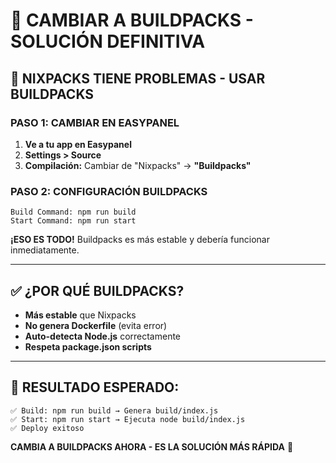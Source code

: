 # 🚀 CAMBIAR A BUILDPACKS - SOLUCIÓN DEFINITIVA

## 🚨 NIXPACKS TIENE PROBLEMAS - USAR BUILDPACKS

### **PASO 1: CAMBIAR EN EASYPANEL**

1. **Ve a tu app en Easypanel**
2. **Settings > Source**  
3. **Compilación:** Cambiar de "Nixpacks" → **"Buildpacks"**

### **PASO 2: CONFIGURACIÓN BUILDPACKS**

```
Build Command: npm run build
Start Command: npm run start
```

**¡ESO ES TODO!** Buildpacks es más estable y debería funcionar inmediatamente.

---

## ✅ **¿POR QUÉ BUILDPACKS?**

- **Más estable** que Nixpacks
- **No genera Dockerfile** (evita error)
- **Auto-detecta Node.js** correctamente
- **Respeta package.json scripts**

---

## 🎯 **RESULTADO ESPERADO:**

```
✅ Build: npm run build → Genera build/index.js
✅ Start: npm run start → Ejecuta node build/index.js  
✅ Deploy exitoso
```

**CAMBIA A BUILDPACKS AHORA - ES LA SOLUCIÓN MÁS RÁPIDA** 🚀 